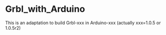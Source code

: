 Grbl_with_Arduino
=================

This is an adaptation to build Grbl-xxx in Arduino-xxx (actually xxx=1.0.5 or 1.0.5r2)
